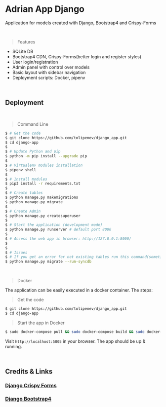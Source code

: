 # Adrian App Django

Application for models created with Django, Bootstrap4 and Crispy-Forms

<br />

> Features

- SQLite DB
- Bootstrap4 CDN, Crispy-Forms(better login and register styles)
- User login/registration
- Admin panel with control over models
- Basic layout with sidebar navigation
- Deployment scripts: Docker, pipenv

<br />

## Deployment

<br />

> Command Line

```bash
$ # Get the code
$ git clone https://github.com/tolipenev/django_app.git
$ cd django-app
$
$ # Update Python and pip
$ python -m pip install --upgrade pip
$
$ # Virtualenv modules installation
$ pipenv shell
$
$ # Install modules
$ pip3 install -r requirements.txt
$
$ # Create tables
$ python manage.py makemigrations
$ python manage.py migrate
$
$ # Create Admin
$ python manage.py createsuperuser
$
$ # Start the application (development mode)
$ python manage.py runserver # default port 8000
$
$ # Access the web app in browser: http://127.0.0.1:8000/
$
$
$ # Issues
$ # If you get an error for not existing tables run this command(sometimes doesn't migrate correctly due to virtualenv)
$ python manage.py migrate --run-syncdb
```

<br />

> Docker

The application can be easily executed in a docker container. The steps:

> Get the code

```bash
$ git clone https://github.com/tolipenev/django_app.git
$ cd django-app
```

> Start the app in Docker

```bash
$ sudo docker-compose pull && sudo docker-compose build && sudo docker-compose up -d
```

Visit `http://localhost:5005` in your browser. The app should be up & running.

<br />

## Credits & Links

### [Django Crispy Forms](https://django-crispy-forms.readthedocs.io/en/latest/)

### [Django Bootstrap4](https://pypi.org/project/django-bootstrap4/)

<br />
